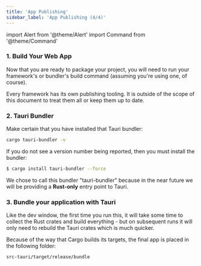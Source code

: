 ```yaml
---
title: 'App Publishing'
sidebar_label: 'App Publishing (4/4)'
---
```


import Alert from '@theme/Alert'
import Command from '@theme/Command'

### 1. Build Your Web App

Now that you are ready to package your project, you will need to run your framework's or bundler's build command (assuming you're using one, of course).

<Alert title="Note">
Every framework has its own publishing tooling. It is outside of the scope of this document to treat them all or keep them up to date.
</Alert>

### 2. Tauri Bundler

Make certain that you have installed that Tauri bundler:

```sh
cargo tauri-bundler -v
```

If you do not see a version number being reported, then you must install the bundler:

```sh
$ cargo install tauri-bundler --force
```

<Alert title="Note">
We chose to call this bundler "tauri-bundler" because in the near future we will be providing a <strong>Rust-only</strong> entry point to Tauri.
</Alert>


### 3. Bundle your application with Tauri

<Command name="build" />

Like the dev window, the first time you run this, it will take some time to collect the Rust crates and build everything - but on subsequent runs it will only need to rebuild the Tauri crates which is much quicker.

Because of the way that Cargo builds its targets, the final app is placed in the following folder:

`src-tauri/target/release/bundle`
